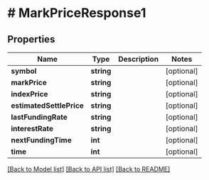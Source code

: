 # # MarkPriceResponse1

## Properties

Name | Type | Description | Notes
------------ | ------------- | ------------- | -------------
**symbol** | **string** |  | [optional]
**markPrice** | **string** |  | [optional]
**indexPrice** | **string** |  | [optional]
**estimatedSettlePrice** | **string** |  | [optional]
**lastFundingRate** | **string** |  | [optional]
**interestRate** | **string** |  | [optional]
**nextFundingTime** | **int** |  | [optional]
**time** | **int** |  | [optional]

[[Back to Model list]](../../README.md#models) [[Back to API list]](../../README.md#endpoints) [[Back to README]](../../README.md)
